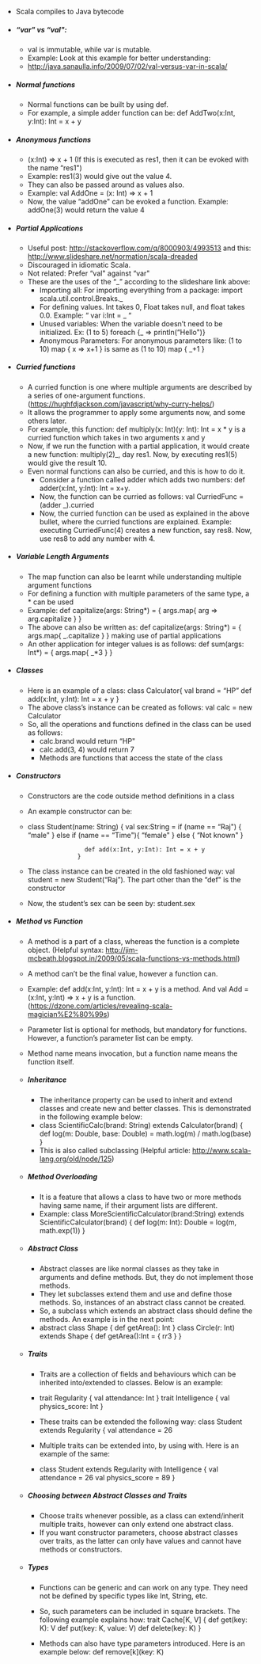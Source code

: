 - Scala compiles to Java bytecode
- ##### “var" vs “val":

    - val is immutable, while var is mutable.
    - Example: Look at this example for better understanding:
    - http://java.sanaulla.info/2009/07/02/val-versus-var-in-scala/
- ##### Normal functions

    - Normal functions can be built by using def.
    - For example, a simple adder function can be: def AddTwo(x:Int, y:Int): Int = x + y
- ##### Anonymous functions

    - (x:Int) => x + 1 (If this is executed as res1, then it can be evoked with the name “res1")
    - Example: res1(3) would give out the value 4.
    - They can also be passed around as values also.
    - Example: val AddOne = (x: Int) => x + 1
    - Now, the value “addOne" can be evoked a function. Example: addOne(3) would return the value 4
- ##### Partial Applications

    - Useful post: http://stackoverflow.com/q/8000903/4993513 and this: http://www.slideshare.net/normation/scala-dreaded
    - Discouraged in idiomatic Scala.
    - Not related:  Prefer “val" against “var"
    - These are the uses of the “_” according to the slideshare link above:
        - Importing all: For importing everything from a package: import scala.util.control.Breaks._
        - For defining values. Int takes 0, Float takes null, and float takes 0.0. Example: “ var i:Int = _ “
        - Unused variables: When the variable doesn’t need to be initialized. Ex: (1 to 5) foreach {_ => println(“Hello")}
        - Anonymous Parameters: For anonymous parameters like: (1 to 10)  map { x => x+1 } is same as (1 to 10) map { _+1 }
- ##### Curried functions

    - A curried function is one where multiple arguments are described by a series of one-argument functions.  (https://hughfdjackson.com/javascript/why-curry-helps/)
    - It allows the programmer to apply some arguments now, and some others later.
    - For example, this function: def multiply(x: Int)(y: Int): Int = x * y is a curried function which takes in two arguments x and y
    - Now, if we run the function with a partial application, it would create a new function: multiply(2)_, day res1. Now, by executing res1(5) would give the result 10.
    - Even normal functions can also be curried, and this is how to do it.
        - Consider a function called adder which adds two numbers: def adder(x:Int, y:Int): Int = x+y.
        - Now, the function can be curried as follows: val CurriedFunc = (adder _).curried
        - Now, the curried function can be used as explained in the above bullet, where the curried functions are explained. Example: executing CurriedFunc(4) creates a new function, say res8. Now, use res8 to add any number with 4.
- ##### Variable Length Arguments

    - The map function can also be learnt while understanding multiple argument functions
    - For defining a function with multiple parameters of the same type, a * can be used
    - Example: def capitalize(args: String*) = { args.map{ arg => arg.capitalize } }
    - The above can also be written as: def capitalize(args: String*) = { args.map{ _.capitalize } } making use of partial applications
    - An other application for integer values is as follows: def sum(args: Int*) = { args.map{ _*3 } }
- ##### Classes
    - Here is an example of a class:
class Calculator{
     val brand = “HP”
     def add(x:Int, y:Int): Int = x + y
}
    - The above class’s instance can be created as follows: val calc = new Calculator
    - So, all the operations and functions defined in the class can be used as follows:
        - calc.brand would return “HP"
        - calc.add(3, 4) would return 7
        - Methods are functions that access the state of the class
- ##### Constructors
    - Constructors are the code outside method definitions in a class
    - An example constructor can be:
    - class Student(name: String)
{
  val sex:String = if (name == “Raj") { “male" }
      else if (name == “Time"){ “female" }
      else { “Not known" }

                          def add(x:Int, y:Int): Int = x + y
                        }

    - The class instance can be created in the old fashioned way: val student = new Student(“Raj”). The part other than the “def" is the constructor
    - Now, the student’s sex can be seen by: student.sex
- ##### Method vs Function
    - A method is a part of a class, whereas the function is a complete object. (Helpful syntax: http://jim-mcbeath.blogspot.in/2009/05/scala-functions-vs-methods.html)
    - A method can’t be the final value, however a function can.
    - Example: def add(x:Int, y:Int): Int = x + y is a method.  And val Add = (x:Int, y:Int) => x + y is a function. (https://dzone.com/articles/revealing-scala-magician%E2%80%99s)
    - Parameter list is optional for methods, but mandatory for functions. However, a function’s parameter list can be empty.
    - Method name means invocation, but a function name means the function itself.
    - ##### Inheritance

        - The inheritance property can be used to inherit and extend classes and create new and better classes. This is demonstrated in the following example below:
        - class ScientificCalc(brand: String) extends Calculator(brand) {
        def log(m: Double, base: Double) = math.log(m) / math.log(base)
    }
        - This is also called subclassing (Helpful article: http://www.scala-lang.org/old/node/125)
    - ##### Method Overloading

        - It is a feature that allows a class to have two or more methods having same name, if their argument lists are different.
        - Example:
    class MoreScientificCalculator(brand:String) extends ScientificCalculator(brand) {
        def log(m: Int): Double = log(m, math.exp(1))
    }
    - ##### Abstract Class

        - Abstract classes are like normal classes as they take in arguments and define methods. But, they do not implement those methods.
        - They let subclasses extend them and use and define those methods. So, instances of an abstract class cannot be created.
        - So, a subclass which extends an abstract class should define the methods. An example is in the next point:
        - abstract class Shape {
        def getArea(): Int
    }
    class Circle(r: Int) extends Shape {
        def getArea():Int = { r*r*3 }
    }

    - ##### Traits

        - Traits are a collection of fields and behaviours which can be inherited into/extended to classes. Below is an example:
        - trait Regularity {
        val attendance: Int
    }
    trait Intelligence {
        val physics_score: Int
    }

        - These traits can be extended the following way:
    class Student extends Regularity {
         val attendance = 26
        - Multiple traits can be extended into, by using with. Here is an example of the same:
        - class Student extends Regularity with Intelligence {
        val attendance = 26
        val physics_score = 89
    }
    - ##### Choosing between Abstract Classes and Traits

        - Choose traits whenever possible, as a class can extend/inherit multiple traits, however can only extend one abstract class.
        - If you want constructor parameters, choose abstract classes over traits, as the latter can only have values and cannot have methods or constructors.
    - ##### Types
        - Functions can be generic and can work on any type. They need not be defined by specific types like Int, String, etc.
        - So, such parameters can be included in square brackets. The following example explains how:
    trait Cache[K, V] {
       def get(key: K): V
       def put(key: K, value: V)
       def delete(key: K)
    }

        - Methods can also have type parameters introduced. Here is an example below:
    def remove[k](key: K)
